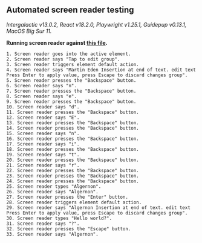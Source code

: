 ## Automated screen reader testing

_Intergalactic v13.0.2, React v18.2.0, Playwright v1.25.1,
Guidepup v0.13.1, MacOS Big Sur 11._

**Running screen reader against [this file](https://github.com/semrush/intergalactic/blob/master/website/docs/components/inline-edit/examples/simple-text.jsx).**

```
1. Screen reader goes into the active element.
2. Screen reader says "Tap to edit group".
3. Screen reader triggers element default action.
4. Screen reader says "Martin Eden Insertion at end of text. edit text Press Enter to apply value, press Escape to discard changes group".
5. Screen reader presses the "Backspace" button.
6. Screen reader says "n".
7. Screen reader presses the "Backspace" button.
8. Screen reader says "e".
9. Screen reader presses the "Backspace" button.
10. Screen reader says "d".
11. Screen reader presses the "Backspace" button.
12. Screen reader says "E".
13. Screen reader presses the "Backspace" button.
14. Screen reader presses the "Backspace" button.
15. Screen reader says "n".
16. Screen reader presses the "Backspace" button.
17. Screen reader says "i".
18. Screen reader presses the "Backspace" button.
19. Screen reader says "t".
20. Screen reader presses the "Backspace" button.
21. Screen reader says "r".
22. Screen reader presses the "Backspace" button.
23. Screen reader presses the "Backspace" button.
24. Screen reader presses the "Backspace" button.
25. Screen reader types "Algernon".
26. Screen reader says "Algernon".
27. Screen reader presses the "Enter" button.
28. Screen reader triggers element default action.
29. Screen reader says "Algernon Insertion at end of text. edit text Press Enter to apply value, press Escape to discard changes group".
30. Screen reader types "Hello world?".
31. Screen reader says "?".
32. Screen reader presses the "Escape" button.
33. Screen reader says "Algernon".
```
